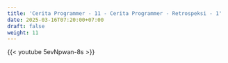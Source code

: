 ```yaml
---
title: 'Cerita Programmer - 11 - Cerita Programmer - Retrospeksi - 1'
date: 2025-03-16T07:20:00+07:00
draft: false
weight: 11
---
```


{{< youtube 5evNpwan-8s >}}
